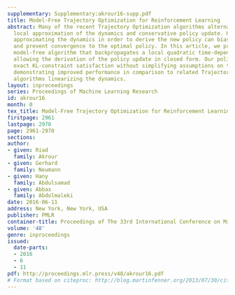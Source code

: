 ```yaml
---
supplementary: Supplementary:akrour16-supp.pdf
title: Model-Free Trajectory Optimization for Reinforcement Learning
abstract: Many of the recent Trajectory Optimization algorithms alternate between
  local approximation of the dynamics and conservative policy update. However, linearly
  approximating the dynamics in order to derive the new policy can bias the update
  and prevent convergence to the optimal policy. In this article, we propose a new
  model-free algorithm that backpropagates a local quadratic time-dependent Q-Function,
  allowing the derivation of the policy update in closed form. Our policy update ensures
  exact KL-constraint satisfaction without simplifying assumptions on the system dynamics
  demonstrating improved performance in comparison to related Trajectory Optimization
  algorithms linearizing the dynamics.
layout: inproceedings
series: Proceedings of Machine Learning Research
id: akrour16
month: 0
tex_title: Model-Free Trajectory Optimization for Reinforcement Learning
firstpage: 2961
lastpage: 2970
page: 2961-2970
sections: 
author:
- given: Riad
  family: Akrour
- given: Gerhard
  family: Neumann
- given: Hany
  family: Abdulsamad
- given: Abbas
  family: Abdolmaleki
date: 2016-06-11
address: New York, New York, USA
publisher: PMLR
container-title: Proceedings of The 33rd International Conference on Machine Learning
volume: '48'
genre: inproceedings
issued:
  date-parts:
  - 2016
  - 6
  - 11
pdf: http://proceedings.mlr.press/v48/akrour16.pdf
# Format based on citeproc: http://blog.martinfenner.org/2013/07/30/citeproc-yaml-for-bibliographies/
---
```

